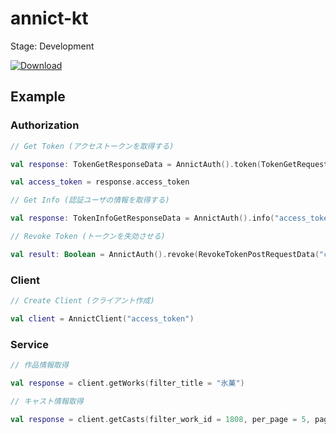 # annict-kt

Stage: Development

[ ![Download](https://api.bintray.com/packages/riptakagi/maven/annict-kt/images/download.svg) ](https://bintray.com/riptakagi/maven/annict-kt/_latestVersion)

## Example

### Authorization

```kotlin
// Get Token (アクセストークンを取得する)

val response: TokenGetResponseData = AnnictAuth().token(TokenGetRequestData("client_id", "client_secret", "authorization_code"(default), "urn:ietf:wg:oauth:2.0:oob"(default), "code"))

val access_token = response.access_token
```

```kotlin
// Get Info (認証ユーザの情報を取得する)

val response: TokenInfoGetResponseData = AnnictAuth().info("access_token")
```

```kotlin
// Revoke Token (トークンを失効させる)

val result: Boolean = AnnictAuth().revoke(RevokeTokenPostRequestData("client_id", "client_secret", "token"))
```

### Client
```kotlin
// Create Client (クライアント作成)

val client = AnnictClient("access_token")
```

### Service

```kotlin
// 作品情報取得

val response = client.getWorks(filter_title = "氷菓")
```

```kotlin
// キャスト情報取得

val response = client.getCasts(filter_work_id = 1808, per_page = 5, page = 5)
```
